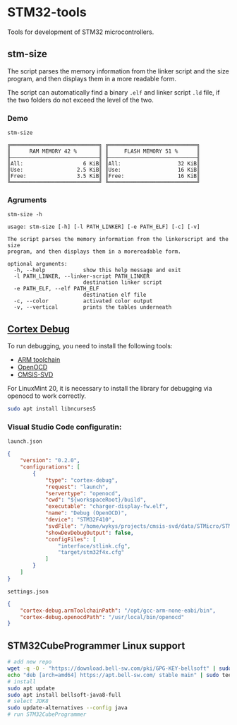 # STM32-tools
Tools for development of STM32 microcontrollers.

## stm-size
The script parses the memory information from the linker script and the size program, and then displays them in a more readable form.

The script can automatically find a binary `.elf` and linker script `.ld` file, if the two folders do not exceed the level of the two.

### Demo
`stm-size`
```
╔════════════════════════════╗ ╔════════════════════════════╗
║      RAM MEMORY 42 %       ║ ║     FLASH MEMORY 51 %      ║
╟────────────────────────────╢ ╟────────────────────────────╢
║All:                   6 KiB║ ║All:                  32 KiB║
║Use:                 2.5 KiB║ ║Use:                  16 KiB║
║Free:                3.5 KiB║ ║Free:                 16 KiB║
╚════════════════════════════╝ ╚════════════════════════════╝
```

### Agruments
`stm-size -h`
```
usage: stm-size [-h] [-l PATH_LINKER] [-e PATH_ELF] [-c] [-v]

The script parses the memory information from the linkerscript and the size
program, and then displays them in a morereadable form.

optional arguments:
  -h, --help            show this help message and exit
  -l PATH_LINKER, --linker-script PATH_LINKER
                        destination linker script
  -e PATH_ELF, --elf PATH_ELF
                        destination elf file
  -c, --color           activated color output
  -v, --vertical        prints the tables underneath
```

## [Cortex Debug](https://github.com/Marus/cortex-debug)
To run debugging, you need to install the following tools:
* [ARM toolchain](https://developer.arm.com/tools-and-software/open-source-software/developer-tools/gnu-toolchain/gnu-rm/downloads)
* [OpenOCD](https://github.com/ntfreak/openocd)
* [CMSIS-SVD](https://github.com/posborne/cmsis-svd)

For LinuxMint 20, it is necessary to install the library for debugging via openocd to work correctly.
```sh
sudo apt install libncurses5
```

### Visual Studio Code configuratin:

`launch.json`
```json
{
    "version": "0.2.0",
    "configurations": [
        {
            "type": "cortex-debug",
            "request": "launch",
            "servertype": "openocd",
            "cwd": "${workspaceRoot}/build",
            "executable": "charger-display-fw.elf",
            "name": "Debug (OpenOCD)",
            "device": "STM32F410",
            "svdFile": "/home/wykys/projects/cmsis-svd/data/STMicro/STM32F410.svd",
            "showDevDebugOutput": false,
            "configFiles": [
                "interface/stlink.cfg",
                "target/stm32f4x.cfg"
            ]
        }
    ]
}
```

`settings.json`
```json
{
    "cortex-debug.armToolchainPath": "/opt/gcc-arm-none-eabi/bin",
    "cortex-debug.openocdPath": "/usr/local/bin/openocd"
}
```

## STM32CubeProgrammer Linux support
``` bash
# add new repo
wget -q -O - "https://download.bell-sw.com/pki/GPG-KEY-bellsoft" | sudo apt-key add -
echo "deb [arch=amd64] https://apt.bell-sw.com/ stable main" | sudo tee /etc/apt/sources.list.d/bellsoft.list
# install
sudo apt update
sudo apt install bellsoft-java8-full
# select JDK8
sudo update-alternatives --config java
# run STM32CubeProgrammer
```
